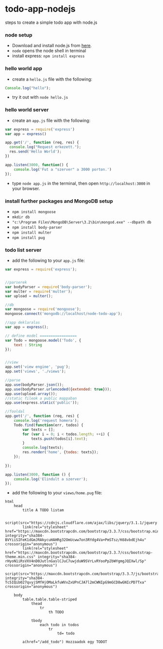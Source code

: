 # todo-app-nodejs
steps to create a simple todo app with node.js

### node setup

* Download and install node.js from [here](https://nodejs.org/en/download/).
* `node` opens the node shell in terminal
* install express: `npm install express`

### hello world app

* create a `hello.js` file with the following: 
``` javascript
Console.log("hello");
```

* try it out with `node hello.js`

### hello world server

* create an `app.js` file with the following:
``` javascript
var express = require('express')
var app = express()

app.get('/', function (req, res) {
  console.log("Request erkezett.");
  res.send('Hello World');
})

app.listen(3000, function() {
	console.log('Fut a "szerver" a 3000 porton.')
});
```

* type `node app.js` in the terminal, then open `http://localhost:3000` in your browser. 

### install further packages and MongoDB setup

* `npm install mongoose`
* `mkdir db`
* `"c:\Program Files\MongoDB\Server\3.2\bin\mongod.exe" --dbpath db`
* `npm install body-parser`
* `npm install multer`
* `npm install pug`

### todo list server

* add the following to your `app.js` file:
``` javascript
var express = require('express');


//parserek
var bodyParser = require('body-parser');
var multer = require('multer');
var upload = multer();

//db
var mongoose = require('mongoose');
mongoose.connect('mongodb://localhost/node-todo-app'); 

//app deklaralas
var app = express();

// define model =================
var Todo = mongoose.model('Todo', {
    text : String
});


//view
app.set('view engine', 'pug');
app.set('views', './views');

//parse
app.use(bodyParser.json());
app.use(bodyParser.urlencoded({extended: true}));
app.use(upload.array());
//static fileok a public mappaban
app.use(express.static('public'));

//fooldal
app.get('/', function (req, res) {
	console.log('request homera');
	Todo.find(function(err, todos) {
		var texts = [];
		for (var i = 0; i < todos.length; ++i) {
			texts.push(todos[i].text);
		}
		console.log(texts);
		res.render('home', {todos: texts});
	});
	
});

app.listen(3000, function () {
	console.log('Elindult a szerver');
});
```

* add the following to your `views/home.pug` file:
``` Jade
html
	head
		title A TODO listam
		
		script(src="https://cdnjs.cloudflare.com/ajax/libs/jquery/3.1.1/jquery.min.js")
		link(rel="stylesheet" href="https://maxcdn.bootstrapcdn.com/bootstrap/3.3.7/css/bootstrap.min.css" integrity="sha384-BVYiiSIFeK1dGmJRAkycuHAHRg32OmUcww7on3RYdg4Va+PmSTsz/K68vbdEjh4u" crossorigin="anonymous")
		link(rel="stylesheet" href="https://maxcdn.bootstrapcdn.com/bootstrap/3.3.7/css/bootstrap-theme.min.css" integrity="sha384-rHyoN1iRsVXV4nD0JutlnGaslCJuC7uwjduW9SVrLvRYooPp2bWYgmgJQIXwl/Sp" crossorigin="anonymous")
		script(src="https://maxcdn.bootstrapcdn.com/bootstrap/3.3.7/js/bootstrap.min.js" integrity="sha384-Tc5IQib027qvyjSMfHjOMaLkfuWVxZxUPnCJA7l2mCWNIpG9mGCD8wGNIcPD7Txa" crossorigin="anonymous")

	body
		table.table.table-striped
			thead
				tr
					th TODO
			
			tbody
				each todo in todos
					tr
						td= todo

		a(href="/add_todo") Hozzaadok egy TODOT
```
